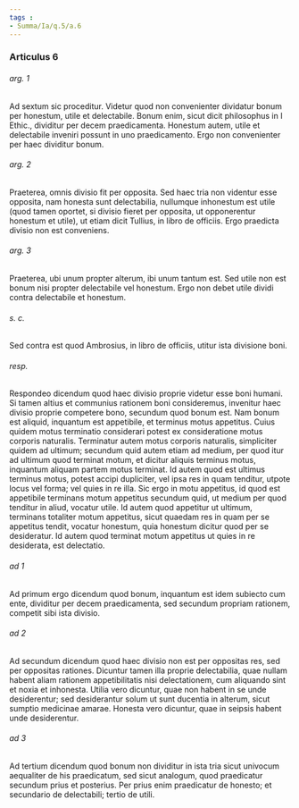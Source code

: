 ```yaml
---
tags : 
- Summa/Ia/q.5/a.6
---
```


### Articulus 6

###### arg. 1
Ad sextum sic proceditur. Videtur quod non convenienter dividatur bonum per honestum, utile et delectabile. Bonum enim, sicut dicit philosophus in I Ethic., dividitur per decem praedicamenta. Honestum autem, utile et delectabile inveniri possunt in uno praedicamento. Ergo non convenienter per haec dividitur bonum.

###### arg. 2
Praeterea, omnis divisio fit per opposita. Sed haec tria non videntur esse opposita, nam honesta sunt delectabilia, nullumque inhonestum est utile (quod tamen oportet, si divisio fieret per opposita, ut opponerentur honestum et utile), ut etiam dicit Tullius, in libro de officiis. Ergo praedicta divisio non est conveniens.

###### arg. 3
Praeterea, ubi unum propter alterum, ibi unum tantum est. Sed utile non est bonum nisi propter delectabile vel honestum. Ergo non debet utile dividi contra delectabile et honestum.

###### s. c.
Sed contra est quod Ambrosius, in libro de officiis, utitur ista divisione boni.

###### resp.
Respondeo dicendum quod haec divisio proprie videtur esse boni humani. Si tamen altius et communius rationem boni consideremus, invenitur haec divisio proprie competere bono, secundum quod bonum est. Nam bonum est aliquid, inquantum est appetibile, et terminus motus appetitus. Cuius quidem motus terminatio considerari potest ex consideratione motus corporis naturalis. Terminatur autem motus corporis naturalis, simpliciter quidem ad ultimum; secundum quid autem etiam ad medium, per quod itur ad ultimum quod terminat motum, et dicitur aliquis terminus motus, inquantum aliquam partem motus terminat. Id autem quod est ultimus terminus motus, potest accipi dupliciter, vel ipsa res in quam tenditur, utpote locus vel forma; vel quies in re illa. Sic ergo in motu appetitus, id quod est appetibile terminans motum appetitus secundum quid, ut medium per quod tenditur in aliud, vocatur utile. Id autem quod appetitur ut ultimum, terminans totaliter motum appetitus, sicut quaedam res in quam per se appetitus tendit, vocatur honestum, quia honestum dicitur quod per se desideratur. Id autem quod terminat motum appetitus ut quies in re desiderata, est delectatio.

###### ad 1
Ad primum ergo dicendum quod bonum, inquantum est idem subiecto cum ente, dividitur per decem praedicamenta, sed secundum propriam rationem, competit sibi ista divisio.

###### ad 2
Ad secundum dicendum quod haec divisio non est per oppositas res, sed per oppositas rationes. Dicuntur tamen illa proprie delectabilia, quae nullam habent aliam rationem appetibilitatis nisi delectationem, cum aliquando sint et noxia et inhonesta. Utilia vero dicuntur, quae non habent in se unde desiderentur; sed desiderantur solum ut sunt ducentia in alterum, sicut sumptio medicinae amarae. Honesta vero dicuntur, quae in seipsis habent unde desiderentur.

###### ad 3
Ad tertium dicendum quod bonum non dividitur in ista tria sicut univocum aequaliter de his praedicatum, sed sicut analogum, quod praedicatur secundum prius et posterius. Per prius enim praedicatur de honesto; et secundario de delectabili; tertio de utili.

